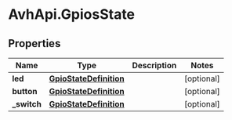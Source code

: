 # AvhApi.GpiosState

## Properties

Name | Type | Description | Notes
------------ | ------------- | ------------- | -------------
**led** | [**GpioStateDefinition**](GpioStateDefinition.md) |  | [optional] 
**button** | [**GpioStateDefinition**](GpioStateDefinition.md) |  | [optional] 
**_switch** | [**GpioStateDefinition**](GpioStateDefinition.md) |  | [optional] 


